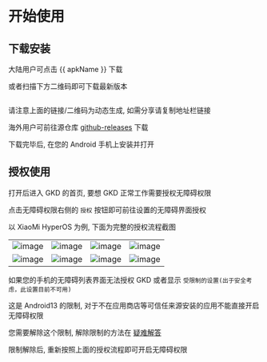 # 开始使用

<script setup>
import { apkUrl, apkName, apkImgUrl } from '/.vitepress/utils/apk';
</script>

## 下载安装

<ClientOnly>
大陆用户可点击 <a rel="noopener noreferrer" :href="apkUrl">{{ apkName }}</a> 下载
</ClientOnly>

或者扫描下方二维码即可下载最新版本

<ClientOnly>
<img :src="apkImgUrl" data-zoomable alt="" />
</ClientOnly>

请注意上面的链接/二维码为动态生成, 如需分享请复制地址栏链接

海外用户可前往源仓库 [github-releases](https://github.com/gkd-kit/gkd/releases/latest) 下载

下载完毕后, 在您的 Android 手机上安装并打开

## 授权使用

打开后进入 GKD 的首页, 要想 GKD 正常工作需要授权无障碍权限

点击无障碍权限右侧的 `授权` 按钮即可前往设置的无障碍界面授权

以 XiaoMi HyperOS 为例, 下面为完整的授权流程截图

|                                                                                               |                                                                                               |                                                                                               |                                                                                               |
| --------------------------------------------------------------------------------------------- | --------------------------------------------------------------------------------------------- | --------------------------------------------------------------------------------------------- | --------------------------------------------------------------------------------------------- |
| ![image](https://github.com/gkd-kit/gkd/assets/38517192/67e95d38-cb49-49e8-8e18-dc202f4cf0cd) | ![image](https://github.com/gkd-kit/gkd/assets/38517192/ca223f0f-b50c-402c-b9e3-6f65d0f1c124) | ![image](https://github.com/gkd-kit/gkd/assets/38517192/31adea39-dc6a-432b-a2d6-d7b35d27c413) | ![image](https://github.com/gkd-kit/gkd/assets/38517192/d2670ae0-c12c-4bc2-9d1c-e781bc48d086) |
| ![image](https://github.com/gkd-kit/gkd/assets/38517192/36fdf384-d0bc-4e16-bcbd-83d6f7030061) | ![image](https://github.com/gkd-kit/gkd/assets/38517192/74d6b3d8-e68f-4940-b12b-5641eaac496f) | ![image](https://github.com/gkd-kit/gkd/assets/38517192/447ed454-f8ef-41d7-8d50-757e6d51ae4f) | ![image](https://github.com/gkd-kit/gkd/assets/38517192/ba03fd71-7ef9-4a7a-ab25-aac1838082c0) |

如果您的手机的无障碍列表界面无法授权 GKD 或者显示 `受限制的设置(出于安全考虑，此设置目前不可用)`

这是 Android13 的限制, 对于不在应用商店等可信任来源安装的应用不能直接开启无障碍权限

您需要解除这个限制, 解除限制的方法在 [疑难解答](/faq/)

限制解除后, 重新按照上面的授权流程即可开启无障碍权限
